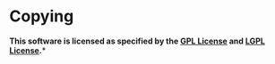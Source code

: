 # Copying

**This software is licensed as specified by the [GPL License](../COPYING) and [LGPL License](../COPYING.LESSER).***
